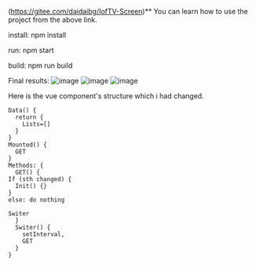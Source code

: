 (https://gitee.com/daidaibg/IofTV-Screen)**
You can learn how to use the project from the above link.

install:
npm install

run:
npm start

build:
npm run build


Final results:
![image](https://user-images.githubusercontent.com/108172335/233665031-a5e4a235-43bf-4b8e-8118-3daf6c75969c.png)
![image](https://user-images.githubusercontent.com/108172335/233665074-23aec834-12ff-484b-947d-b2f53a57736c.png)
![image](https://user-images.githubusercontent.com/108172335/233665094-82da9cf1-9a55-4094-bfb7-8edc4b1b28c5.png)


Here is the vue component's structure which i had changed.

```
Data() {
  return {
    Lists=[]
  }
}
Mounted() {
  GET
}
Methods: {
  GET() {
If (sth changed) {
  Init() {}
}
else: do nothing

Switer
  }
  Switer() {
    setInterval,
    GET
  }
}
```

